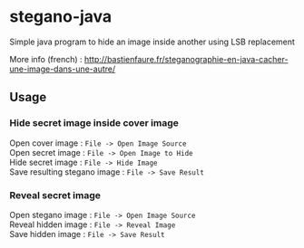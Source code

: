 # stegano-java

Simple java program to hide an image inside another using LSB replacement

More info (french) : http://bastienfaure.fr/steganographie-en-java-cacher-une-image-dans-une-autre/

## Usage

### Hide secret image inside cover image

Open cover image : `File -> Open Image Source`  
Open secret image : `File -> Open Image to Hide`  
Hide secret image : `File -> Hide Image`  
Save resulting stegano image : `File -> Save Result`  

### Reveal secret image

Open stegano image : `File -> Open Image Source`  
Reveal hidden image : `File -> Reveal Image`  
Save hidden image : `File -> Save Result`  
